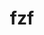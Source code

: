 ---
title: "fzf"
layout: cache
categories: [package, develop]
meta: {"compilers": ["none"], "num_specs": 44, "num_specs_by_stack": {"developer-tools-aarch64-linux-gnu": 15, "developer-tools-darwin": 14, "developer-tools-x86_64_v3-linux-gnu": 15, "root": 44}, "oss": ["centos7", "rhel8", "sequoia"], "platforms": ["darwin", "linux"], "stacks": ["developer-tools-aarch64-linux-gnu", "developer-tools-darwin", "developer-tools-x86_64_v3-linux-gnu", "root"], "targets": ["aarch64", "x86_64_v3"], "versions": ["0.61.0", "0.62.0"]}
spec_details: [{"compiler": "none", "hash": "24uaeqdbxfida6djsa5wbplezqfqgbfs", "os": "rhel8", "platform": "linux", "size": "-", "stacks": ["developer-tools-aarch64-linux-gnu", "root"], "target": "aarch64", "variants": ["build_system=go", "~vim"], "versions": ["0.61.0"]}, {"compiler": "none", "hash": "2ctyxfdjkqrtxfrn43fp73uaqsz2xjt4", "os": "rhel8", "platform": "linux", "size": "-", "stacks": ["developer-tools-aarch64-linux-gnu", "root"], "target": "aarch64", "variants": ["build_system=go", "~vim"], "versions": ["0.61.0"]}, {"compiler": "none", "hash": "2ktqiaqrlphmkqoqpp2o7f4kczuv32wv", "os": "centos7", "platform": "linux", "size": "-", "stacks": ["developer-tools-x86_64_v3-linux-gnu", "root"], "target": "x86_64_v3", "variants": ["build_system=go", "~vim"], "versions": ["0.61.0"]}, {"compiler": "none", "hash": "2r3jocalo6ymqjujuijfeegplag2hxwx", "os": "rhel8", "platform": "linux", "size": "-", "stacks": ["developer-tools-aarch64-linux-gnu", "root"], "target": "aarch64", "variants": ["build_system=go", "~vim"], "versions": ["0.61.0"]}, {"compiler": "none", "hash": "2ynpu6vs5kmwqi6snenq3dh2gi7ehddl", "os": "sequoia", "platform": "darwin", "size": "-", "stacks": ["developer-tools-darwin", "root"], "target": "aarch64", "variants": ["build_system=go", "~vim"], "versions": ["0.61.0"]}, {"compiler": "none", "hash": "3hrpgc5viyp5pbqgmnaspaf26nf5rrew", "os": "rhel8", "platform": "linux", "size": "-", "stacks": ["developer-tools-aarch64-linux-gnu", "root"], "target": "aarch64", "variants": ["build_system=go", "~vim"], "versions": ["0.61.0"]}, {"compiler": "none", "hash": "3mjqo5dfry5oaezxhl77gxpkvbosdpqx", "os": "sequoia", "platform": "darwin", "size": "-", "stacks": ["developer-tools-darwin", "root"], "target": "aarch64", "variants": ["build_system=go", "~vim"], "versions": ["0.62.0"]}, {"compiler": "none", "hash": "522sc6wib3r6ihqq7ssaooggqspflmoo", "os": "sequoia", "platform": "darwin", "size": "-", "stacks": ["developer-tools-darwin", "root"], "target": "aarch64", "variants": ["build_system=go", "~vim"], "versions": ["0.61.0"]}, {"compiler": "none", "hash": "5e2ibbqb52xto6bb7bvk4trqxhncbcbh", "os": "centos7", "platform": "linux", "size": "-", "stacks": ["developer-tools-x86_64_v3-linux-gnu", "root"], "target": "x86_64_v3", "variants": ["build_system=go", "~vim"], "versions": ["0.61.0"]}, {"compiler": "none", "hash": "5iyj3pgswrztulqtcqrjdotfxhejuc7l", "os": "rhel8", "platform": "linux", "size": "-", "stacks": ["developer-tools-aarch64-linux-gnu", "root"], "target": "aarch64", "variants": ["build_system=go", "~vim"], "versions": ["0.62.0"]}, {"compiler": "none", "hash": "bsjpive5ijebpyf46hbfyrenii43eosi", "os": "centos7", "platform": "linux", "size": "-", "stacks": ["developer-tools-x86_64_v3-linux-gnu", "root"], "target": "x86_64_v3", "variants": ["build_system=go", "~vim"], "versions": ["0.61.0"]}, {"compiler": "none", "hash": "el4jebpitg6ar5permbdrbvohabhkj7m", "os": "centos7", "platform": "linux", "size": "-", "stacks": ["developer-tools-x86_64_v3-linux-gnu", "root"], "target": "x86_64_v3", "variants": ["build_system=go", "~vim"], "versions": ["0.61.0"]}, {"compiler": "none", "hash": "g7g42te6z4shgxj3jhyjmpuhsncb2nfe", "os": "centos7", "platform": "linux", "size": "-", "stacks": ["developer-tools-x86_64_v3-linux-gnu", "root"], "target": "x86_64_v3", "variants": ["build_system=go", "~vim"], "versions": ["0.61.0"]}, {"compiler": "none", "hash": "go663x7yh2haj4bq6cjc6qwmm5efgvr7", "os": "sequoia", "platform": "darwin", "size": "-", "stacks": ["developer-tools-darwin", "root"], "target": "aarch64", "variants": ["build_system=go", "~vim"], "versions": ["0.61.0"]}, {"compiler": "none", "hash": "gq5mnj5prpdb6j4d62dm2leoldpeoxon", "os": "rhel8", "platform": "linux", "size": "-", "stacks": ["developer-tools-aarch64-linux-gnu", "root"], "target": "aarch64", "variants": ["build_system=go", "~vim"], "versions": ["0.61.0"]}, {"compiler": "none", "hash": "h2vosd5b27awc2a2tghj4o5m5evbzbnp", "os": "centos7", "platform": "linux", "size": "-", "stacks": ["developer-tools-x86_64_v3-linux-gnu", "root"], "target": "x86_64_v3", "variants": ["build_system=go", "~vim"], "versions": ["0.61.0"]}, {"compiler": "none", "hash": "hgxor3sfuuwbcykdigfdkqxkmowuz52p", "os": "centos7", "platform": "linux", "size": "-", "stacks": ["developer-tools-x86_64_v3-linux-gnu", "root"], "target": "x86_64_v3", "variants": ["build_system=go", "~vim"], "versions": ["0.62.0"]}, {"compiler": "none", "hash": "hm557claftp27xgw446q6h4lpwlka2za", "os": "centos7", "platform": "linux", "size": "-", "stacks": ["developer-tools-x86_64_v3-linux-gnu", "root"], "target": "x86_64_v3", "variants": ["build_system=go", "~vim"], "versions": ["0.61.0"]}, {"compiler": "none", "hash": "i6ocsamd6sltdoyp25bmfktvj4uz4rg6", "os": "rhel8", "platform": "linux", "size": "-", "stacks": ["developer-tools-aarch64-linux-gnu", "root"], "target": "aarch64", "variants": ["build_system=go", "~vim"], "versions": ["0.61.0"]}, {"compiler": "none", "hash": "icq4phtg5dyewxn3gn7bilb5baqnzomu", "os": "rhel8", "platform": "linux", "size": "-", "stacks": ["developer-tools-aarch64-linux-gnu", "root"], "target": "aarch64", "variants": ["build_system=go", "~vim"], "versions": ["0.61.0"]}, {"compiler": "none", "hash": "igmjzffhz6xwtqequiitfwtcol23ujp5", "os": "rhel8", "platform": "linux", "size": "-", "stacks": ["developer-tools-aarch64-linux-gnu", "root"], "target": "aarch64", "variants": ["build_system=go", "~vim"], "versions": ["0.61.0"]}, {"compiler": "none", "hash": "j4wye3ogblngsz5wk5wdtk2iliaauwov", "os": "rhel8", "platform": "linux", "size": "-", "stacks": ["developer-tools-aarch64-linux-gnu", "root"], "target": "aarch64", "variants": ["build_system=go", "~vim"], "versions": ["0.62.0"]}, {"compiler": "none", "hash": "k3c54rwdgrmsx6rjo3tf4p6fhyqxi2t3", "os": "rhel8", "platform": "linux", "size": "-", "stacks": ["developer-tools-aarch64-linux-gnu", "root"], "target": "aarch64", "variants": ["build_system=go", "~vim"], "versions": ["0.61.0"]}, {"compiler": "none", "hash": "la55aueojcjfjzue5ghu6hciorp366j5", "os": "sequoia", "platform": "darwin", "size": "-", "stacks": ["developer-tools-darwin", "root"], "target": "aarch64", "variants": ["build_system=go", "~vim"], "versions": ["0.61.0"]}, {"compiler": "none", "hash": "lroxjnbugmd6d3jxcggtp3ggs2h5ydfs", "os": "sequoia", "platform": "darwin", "size": "-", "stacks": ["developer-tools-darwin", "root"], "target": "aarch64", "variants": ["build_system=go", "~vim"], "versions": ["0.61.0"]}, {"compiler": "none", "hash": "mxebhbf5qap66dtot7rcksphoueqqu2t", "os": "sequoia", "platform": "darwin", "size": "-", "stacks": ["developer-tools-darwin", "root"], "target": "aarch64", "variants": ["build_system=go", "~vim"], "versions": ["0.61.0"]}, {"compiler": "none", "hash": "nxkv5sr2y4pw5d77hbiphfmdiveu74y3", "os": "sequoia", "platform": "darwin", "size": "-", "stacks": ["developer-tools-darwin", "root"], "target": "aarch64", "variants": ["build_system=go", "~vim"], "versions": ["0.61.0"]}, {"compiler": "none", "hash": "ohsf3grclr44mye5gmskp2cdxgo2eey6", "os": "sequoia", "platform": "darwin", "size": "-", "stacks": ["developer-tools-darwin", "root"], "target": "aarch64", "variants": ["build_system=go", "~vim"], "versions": ["0.62.0"]}, {"compiler": "none", "hash": "owxiqsfac6w2u5ou2jk422ydcbf47jiq", "os": "sequoia", "platform": "darwin", "size": "-", "stacks": ["developer-tools-darwin", "root"], "target": "aarch64", "variants": ["build_system=go", "~vim"], "versions": ["0.61.0"]}, {"compiler": "none", "hash": "ps3z4krrrmn7suoclrazhynhyhqcmjxf", "os": "centos7", "platform": "linux", "size": "-", "stacks": ["developer-tools-x86_64_v3-linux-gnu", "root"], "target": "x86_64_v3", "variants": ["build_system=go", "~vim"], "versions": ["0.61.0"]}, {"compiler": "none", "hash": "psek4wh7h2o4sqtb2rafqf7pvncqamo3", "os": "centos7", "platform": "linux", "size": "-", "stacks": ["developer-tools-x86_64_v3-linux-gnu", "root"], "target": "x86_64_v3", "variants": ["build_system=go", "~vim"], "versions": ["0.62.0"]}, {"compiler": "none", "hash": "pvm6yznsuvbnaxeaqg6dvy4oae76o7jd", "os": "rhel8", "platform": "linux", "size": "-", "stacks": ["developer-tools-aarch64-linux-gnu", "root"], "target": "aarch64", "variants": ["build_system=go", "~vim"], "versions": ["0.61.0"]}, {"compiler": "none", "hash": "qz5ks3f53s2zlmqqr2cerp7t4tqvnc2n", "os": "sequoia", "platform": "darwin", "size": "-", "stacks": ["developer-tools-darwin", "root"], "target": "aarch64", "variants": ["build_system=go", "~vim"], "versions": ["0.61.0"]}, {"compiler": "none", "hash": "rbc27e5mahuaoradhzkavap46ylpfod6", "os": "sequoia", "platform": "darwin", "size": "-", "stacks": ["developer-tools-darwin", "root"], "target": "aarch64", "variants": ["build_system=go", "~vim"], "versions": ["0.61.0"]}, {"compiler": "none", "hash": "u5gd6pu2yeq4mvrhzibwansqmergpai4", "os": "centos7", "platform": "linux", "size": "-", "stacks": ["developer-tools-x86_64_v3-linux-gnu", "root"], "target": "x86_64_v3", "variants": ["build_system=go", "~vim"], "versions": ["0.61.0"]}, {"compiler": "none", "hash": "ua3y42l2ztpivsf67sa66b7fwes2ykyc", "os": "sequoia", "platform": "darwin", "size": "-", "stacks": ["developer-tools-darwin", "root"], "target": "aarch64", "variants": ["build_system=go", "~vim"], "versions": ["0.61.0"]}, {"compiler": "none", "hash": "ub4yigeuzxo4r5pcp4ahqpynxxfcizi6", "os": "centos7", "platform": "linux", "size": "-", "stacks": ["developer-tools-x86_64_v3-linux-gnu", "root"], "target": "x86_64_v3", "variants": ["build_system=go", "~vim"], "versions": ["0.61.0"]}, {"compiler": "none", "hash": "ubnn34vdcnd2bqu4yweg4qgepjnkz65d", "os": "centos7", "platform": "linux", "size": "-", "stacks": ["developer-tools-x86_64_v3-linux-gnu", "root"], "target": "x86_64_v3", "variants": ["build_system=go", "~vim"], "versions": ["0.61.0"]}, {"compiler": "none", "hash": "w672dbqaknuff5zp6slnpvba7pnbz5vm", "os": "rhel8", "platform": "linux", "size": "-", "stacks": ["developer-tools-aarch64-linux-gnu", "root"], "target": "aarch64", "variants": ["build_system=go", "~vim"], "versions": ["0.61.0"]}, {"compiler": "none", "hash": "xy5vr2nn6htu73jaqmcqb6peqgdq47az", "os": "sequoia", "platform": "darwin", "size": "-", "stacks": ["developer-tools-darwin", "root"], "target": "aarch64", "variants": ["build_system=go", "~vim"], "versions": ["0.61.0"]}, {"compiler": "none", "hash": "ybuzr4r3ksd22b32fnhdmefvbzzecfiu", "os": "centos7", "platform": "linux", "size": "-", "stacks": ["developer-tools-x86_64_v3-linux-gnu", "root"], "target": "x86_64_v3", "variants": ["build_system=go", "~vim"], "versions": ["0.61.0"]}, {"compiler": "none", "hash": "z3jhm2b4ey5uyizwpngq5udpnf6ktkir", "os": "rhel8", "platform": "linux", "size": "-", "stacks": ["developer-tools-aarch64-linux-gnu", "root"], "target": "aarch64", "variants": ["build_system=go", "~vim"], "versions": ["0.61.0"]}, {"compiler": "none", "hash": "ze4pbod6lmso2vusnhjn3cawghjhmkvn", "os": "rhel8", "platform": "linux", "size": "-", "stacks": ["developer-tools-aarch64-linux-gnu", "root"], "target": "aarch64", "variants": ["build_system=go", "~vim"], "versions": ["0.61.0"]}, {"compiler": "none", "hash": "zjfntbzsrr3fad3jfqknhjl3g45okikt", "os": "centos7", "platform": "linux", "size": "-", "stacks": ["developer-tools-x86_64_v3-linux-gnu", "root"], "target": "x86_64_v3", "variants": ["build_system=go", "~vim"], "versions": ["0.61.0"]}]
---